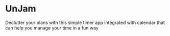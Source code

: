 # UnJam
Declutter your plans with this simple timer app integrated with calendar that can help you manage your time in a fun way
